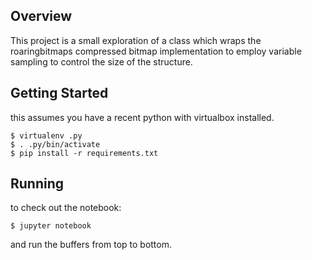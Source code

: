 ## Overview

This project is a small exploration of a class which wraps the
roaringbitmaps compressed bitmap implementation to employ variable
sampling to control the size of the structure. 

## Getting Started

this assumes you have a recent python with virtualbox installed.

```
$ virtualenv .py
$ . .py/bin/activate
$ pip install -r requirements.txt
```

## Running

to check out the notebook:

```
$ jupyter notebook
```

and run the buffers from top to bottom.



